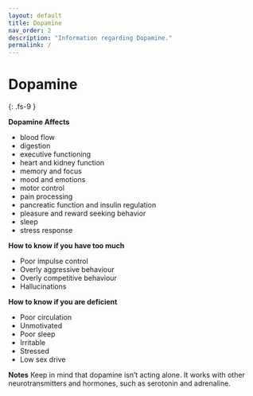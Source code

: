 ```yaml
---
layout: default
title: Dopamine
nav_order: 2
description: "Information regarding Dopamine."
permalink: /
---
```


# Dopamine
{: .fs-9 }

**Dopamine Affects**
 -   blood flow
 -   digestion
 -   executive functioning
 -   heart and kidney function
 -   memory and focus
 -   mood and emotions
 -   motor control
 -   pain processing
 -   pancreatic function and insulin regulation
 -   pleasure and reward seeking behavior
 -   sleep
 -   stress response

**How to know if you have too much**

 - Poor impulse control 
 - Overly aggressive behaviour 
 - Overly competitive behaviour 
 - Hallucinations

**How to know if you are deficient**

 - Poor circulation
 - Unmotivated
 - Poor sleep
 - Irritable
 - Stressed
 - Low sex drive

**Notes**
Keep in mind that dopamine isn’t acting alone. It works with other neurotransmitters and hormones, such as serotonin and adrenaline.

